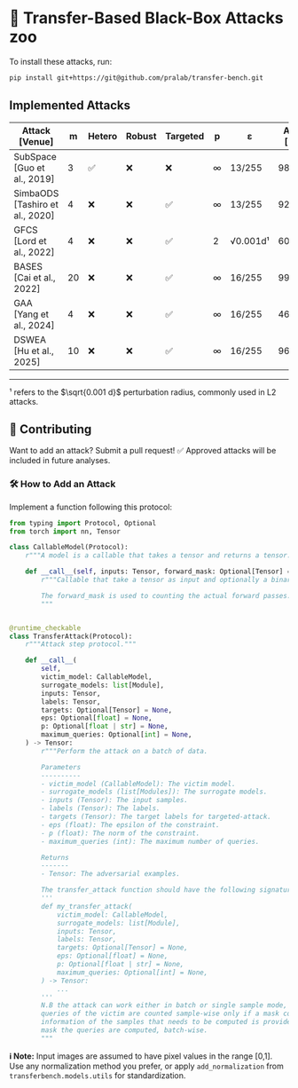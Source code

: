 # 🚀 Transfer-Based Black-Box Attacks zoo

To install these attacks, run:

```bash
pip install git+https://git@github.com/pralab/transfer-bench.git
```

## Implemented Attacks


| **Attack** [Venue]                 | m  | Hetero | Robust | Targeted | p        | ε                | ASR [%] | 𝑞̄    |
|-----------------------------------|----|--------|--------|----------|----------|------------------|---------|-------|
| SubSpace [Guo et al., 2019]       | 3  | ✅     | ❌     | ❌       | ∞        | 13/255           | 98.9%   | 462   |
| SimbaODS [Tashiro et al., 2020]   | 4  | ❌     | ❌     | ✅       | ∞        | 13/255           | 92.0%   | 985   |
| GFCS [Lord et al., 2022]          | 4  | ❌     | ❌     | ✅       | 2        | √0.001d¹         | 60.0%   | 20    |
| BASES [Cai et al., 2022]          | 20 | ❌     | ❌     | ✅       | ∞        | 16/255           | 99.7%   | 1.8   |
| GAA [Yang et al., 2024]           | 4  | ❌     | ❌     | ✅       | ∞        | 16/255           | 46.0%   | 3.9   |
| DSWEA [Hu et al., 2025]           | 10 | ❌     | ❌     | ✅       | ∞        | 16/255           | 96.6%   | 2.7   |
-----------------------------------------------------------------------------------------------------------------------
¹ refers to the $\sqrt{0.001 d}$ perturbation radius, commonly used in L2 attacks.

## 🤝 Contributing

Want to add an attack? Submit a pull request! ✅ Approved attacks will be included in future analyses.

### 🛠️ How to Add an Attack

Implement a function following this protocol:

```python
from typing import Protocol, Optional
from torch import nn, Tensor

class CallableModel(Protocol):
    r"""A model is a callable that takes a tensor and returns a tensor."""

    def __call__(self, inputs: Tensor, forward_mask: Optional[Tensor] = None) -> Tensor:
        r"""Callable that take a tensor as input and optionally a binary mask.

        The forward_mask is used to counting the actual forward passes.
        """


@runtime_checkable
class TransferAttack(Protocol):
    r"""Attack step protocol."""

    def __call__(
        self,
        victim_model: CallableModel,
        surrogate_models: list[Module],
        inputs: Tensor,
        labels: Tensor,
        targets: Optional[Tensor] = None,
        eps: Optional[float] = None,
        p: Optional[float | str] = None,
        maximum_queries: Optional[int] = None,
    ) -> Tensor:
        r"""Perform the attack on a batch of data.

        Parameters
        ----------
        - victim_model (CallableModel): The victim model.
        - surrogate_models (list[Modules]): The surrogate models.
        - inputs (Tensor): The input samples.
        - labels (Tensor): The labels.
        - targets (Tensor): The target labels for targeted-attack.
        - eps (float): The epsilon of the constraint.
        - p (float): The norm of the constraint.
        - maximum_queries (int): The maximum number of queries.

        Returns
        -------
        - Tensor: The adversarial examples.

        The transfer_attack function should have the following signature:
        '''
        def my_transfer_attack(
            victim_model: CallableModel,
            surrogate_models: list[Module],
            inputs: Tensor,
            labels: Tensor,
            targets: Optional[Tensor] = None,
            eps: Optional[float] = None,
            p: Optional[float | str] = None,
            maximum_queries: Optional[int] = None,
        ) -> Tensor:
            ...
        '''
        N.B the attack can work either in batch or single sample mode, nevertheless the
        queries of the victim are counted sample-wise only if a mask containing the
        information of the samples that needs to be computed is provided. Without a
        mask the queries are computed, batch-wise.
        """
```


**ℹ️ Note:** Input images are assumed to have pixel values in the range [0,1]. Use any normalization method you prefer, or apply `add_normalization` from `transferbench.models.utils` for standardization.

